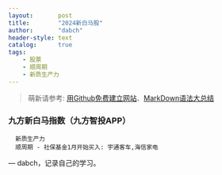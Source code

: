 ```yaml
---
layout:       post
title:        "2024新白马股"
author:       "dabch"
header-style: text
catalog:      true
tags:
    - 股票
    - 顺周期
    - 新质生产力
---
```


> 萌新请参考: [用Github免费建立网站](https://www.bilibili.com/video/BV12H4y1N7Q4/)、[MarkDown语法大总结](https://blog.csdn.net/xdnxl/article/details/129518943) 

### 九方新白马指数（九方智投APP）
      新质生产力                                   
      顺周期 - 社保基金1月开始买入: 宇通客车,海信家电     

— dabch，记录自己的学习。
